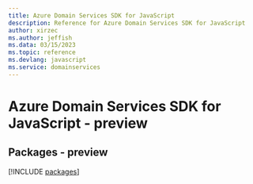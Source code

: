```yaml
---
title: Azure Domain Services SDK for JavaScript
description: Reference for Azure Domain Services SDK for JavaScript
author: xirzec
ms.author: jeffish
ms.data: 03/15/2023
ms.topic: reference
ms.devlang: javascript
ms.service: domainservices
---
```

# Azure Domain Services SDK for JavaScript - preview
## Packages - preview
[!INCLUDE [packages](domain-services-index.md)]